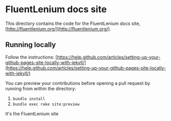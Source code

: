 # FluentLenium docs site

This directory contains the code for the FluentLenium docs site, [http://fluentlenium.org/](http://fluentlenium.org/).

## Running locally

Follow the instructions: [https://help.github.com/articles/setting-up-your-github-pages-site-locally-with-jekyll/](https://help.github.com/articles/setting-up-your-github-pages-site-locally-with-jekyll/)

You can preview your contributions before opening a pull request by running from within the directory:

1. `bundle install`
2. `bundle exec rake site:preview`

It's the FluentLenium site
